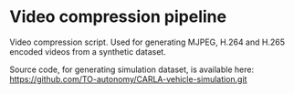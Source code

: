 # Video compression pipeline

Video compression script. Used for generating MJPEG, H.264 and H.265 encoded videos from a synthetic dataset.  

Source code, for generating simulation dataset, is available here: https://github.com/TO-autonomy/CARLA-vehicle-simulation.git 
